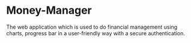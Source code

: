 # Money-Manager
The web application which is used to do financial management using charts, progress bar in a user-friendly way with a secure authentication.
